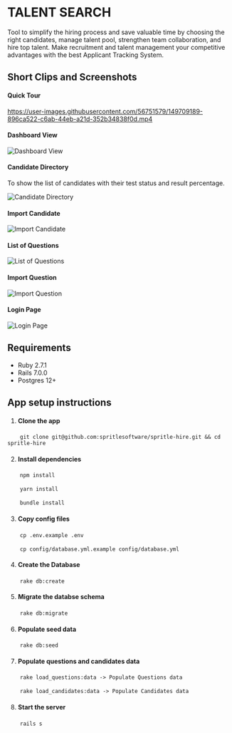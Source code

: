 # TALENT SEARCH

Tool to simplify the hiring process and save valuable time by choosing the right candidates, manage talent pool, strengthen team collaboration, and hire top talent. Make recruitment and talent management your competitive advantages with the best Applicant Tracking System.

## Short Clips and Screenshots

#### Quick Tour

https://user-images.githubusercontent.com/56751579/149709189-896ca522-c6ab-44eb-a21d-352b34838f0d.mp4

#### Dashboard View

![Dashboard View](https://user-images.githubusercontent.com/56751579/149709440-ac3f87ac-9d20-4804-9a96-7ade268a0438.png)

#### Candidate Directory
To show the list of candidates with their test status and result percentage.

![Candidate Directory](https://user-images.githubusercontent.com/56751579/149709488-bc437f66-4605-41f8-a6d2-2bb03138c30a.png)

#### Import Candidate

![Import Candidate](https://user-images.githubusercontent.com/56751579/149709535-7655213e-13c2-42bc-9957-a2e9a6b3781e.png)

#### List of Questions

![List of Questions](https://user-images.githubusercontent.com/56751579/149709545-9b1955f2-4272-496b-b353-b47557954a78.png)

#### Import Question

![Import Question](https://user-images.githubusercontent.com/56751579/149709559-de79b65d-152f-48bc-b8f1-760cec48998a.png)

#### Login Page

![Login Page](https://user-images.githubusercontent.com/56751579/149709400-ea89c254-eb8c-40cd-a1af-d52007ad90c0.png)

## Requirements

- Ruby 2.7.1
- Rails 7.0.0
- Postgres 12+

## App setup instructions

1. #### Clone the app

&emsp;&emsp;`git clone git@github.com:spritlesoftware/spritle-hire.git && cd spritle-hire`

2. #### Install dependencies

&emsp;&emsp;`npm install`

&emsp;&emsp;`yarn install`

&emsp;&emsp;`bundle install`

3. #### Copy config files

&emsp;&emsp;`cp .env.example .env`

&emsp;&emsp;`cp config/database.yml.example config/database.yml`

4. #### Create the Database

&emsp;&emsp;`rake db:create`

5. #### Migrate the databse schema

&emsp;&emsp;`rake db:migrate`

6. #### Populate seed data

&emsp;&emsp;`rake db:seed`

7. #### Populate questions and candidates data

&emsp;&emsp;`rake load_questions:data -> Populate Questions data`

&emsp;&emsp;`rake load_candidates:data -> Populate Candidates data`

8. #### Start the server

&emsp;&emsp;`rails s`
